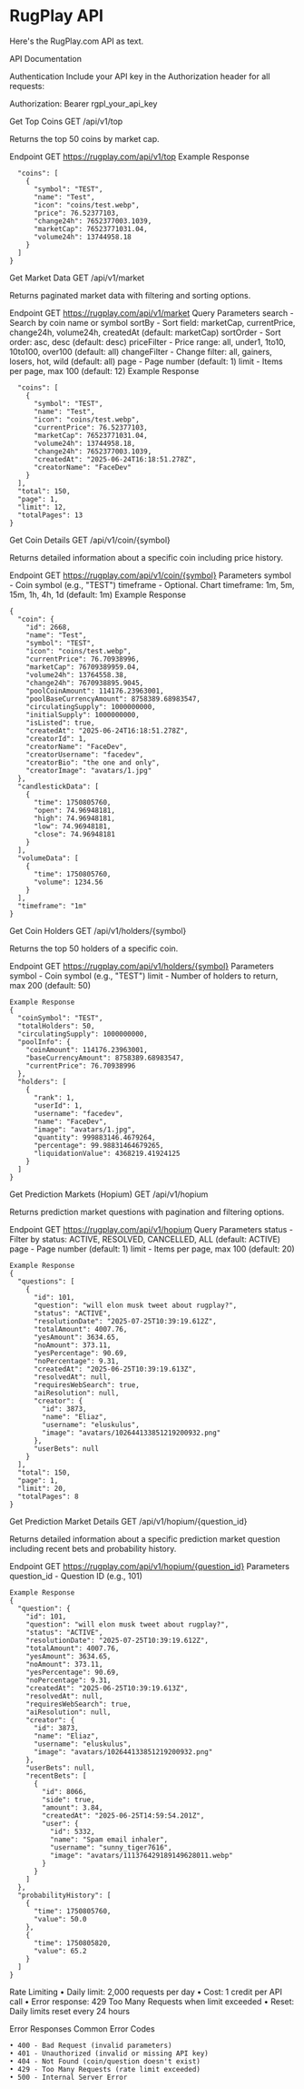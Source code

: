 # RugPlay API
Here's the RugPlay.com API as text.

API Documentation

Authentication
Include your API key in the Authorization header for all requests:

Authorization: Bearer rgpl_your_api_key

Get Top Coins
GET /api/v1/top

Returns the top 50 coins by market cap.

Endpoint
GET https://rugplay.com/api/v1/top
Example Response
```{
  "coins": [
    {
      "symbol": "TEST",
      "name": "Test",
      "icon": "coins/test.webp",
      "price": 76.52377103,
      "change24h": 7652377003.1039,
      "marketCap": 76523771031.04,
      "volume24h": 13744958.18
    }
  ]
}
```
Get Market Data
GET /api/v1/market

Returns paginated market data with filtering and sorting options.

Endpoint
GET https://rugplay.com/api/v1/market
Query Parameters
search - Search by coin name or symbol
sortBy - Sort field: marketCap, currentPrice, change24h, volume24h, createdAt (default: marketCap)
sortOrder - Sort order: asc, desc (default: desc)
priceFilter - Price range: all, under1, 1to10, 10to100, over100 (default: all)
changeFilter - Change filter: all, gainers, losers, hot, wild (default: all)
page - Page number (default: 1)
limit - Items per page, max 100 (default: 12)
Example Response
```{
  "coins": [
    {
      "symbol": "TEST",
      "name": "Test",
      "icon": "coins/test.webp",
      "currentPrice": 76.52377103,
      "marketCap": 76523771031.04,
      "volume24h": 13744958.18,
      "change24h": 7652377003.1039,
      "createdAt": "2025-06-24T16:18:51.278Z",
      "creatorName": "FaceDev"
    }
  ],
  "total": 150,
  "page": 1,
  "limit": 12,
  "totalPages": 13
}
```
Get Coin Details
GET /api/v1/coin/{symbol}

Returns detailed information about a specific coin including price history.

Endpoint
GET https://rugplay.com/api/v1/coin/{symbol}
Parameters
symbol - Coin symbol (e.g., "TEST")
timeframe - Optional. Chart timeframe: 1m, 5m, 15m, 1h, 4h, 1d (default: 1m)
Example Response
```
{
  "coin": {
    "id": 2668,
    "name": "Test",
    "symbol": "TEST",
    "icon": "coins/test.webp",
    "currentPrice": 76.70938996,
    "marketCap": 76709389959.04,
    "volume24h": 13764558.38,
    "change24h": 7670938895.9045,
    "poolCoinAmount": 114176.23963001,
    "poolBaseCurrencyAmount": 8758389.68983547,
    "circulatingSupply": 1000000000,
    "initialSupply": 1000000000,
    "isListed": true,
    "createdAt": "2025-06-24T16:18:51.278Z",
    "creatorId": 1,
    "creatorName": "FaceDev",
    "creatorUsername": "facedev",
    "creatorBio": "the one and only",
    "creatorImage": "avatars/1.jpg"
  },
  "candlestickData": [
    {
      "time": 1750805760,
      "open": 74.96948181,
      "high": 74.96948181,
      "low": 74.96948181,
      "close": 74.96948181
    }
  ],
  "volumeData": [
    {
      "time": 1750805760,
      "volume": 1234.56
    }
  ],
  "timeframe": "1m"
}
```
Get Coin Holders
GET /api/v1/holders/{symbol}

Returns the top 50 holders of a specific coin.

Endpoint
GET https://rugplay.com/api/v1/holders/{symbol}
Parameters
symbol - Coin symbol (e.g., "TEST")
limit - Number of holders to return, max 200 (default: 50)
```
Example Response
{
  "coinSymbol": "TEST",
  "totalHolders": 50,
  "circulatingSupply": 1000000000,
  "poolInfo": {
    "coinAmount": 114176.23963001,
    "baseCurrencyAmount": 8758389.68983547,
    "currentPrice": 76.70938996
  },
  "holders": [
    {
      "rank": 1,
      "userId": 1,
      "username": "facedev",
      "name": "FaceDev",
      "image": "avatars/1.jpg",
      "quantity": 999883146.4679264,
      "percentage": 99.98831464679265,
      "liquidationValue": 4368219.41924125
    }
  ]
}
```
Get Prediction Markets (Hopium)
GET /api/v1/hopium

Returns prediction market questions with pagination and filtering options.

Endpoint
GET https://rugplay.com/api/v1/hopium
Query Parameters
status - Filter by status: ACTIVE, RESOLVED, CANCELLED, ALL (default: ACTIVE)
page - Page number (default: 1)
limit - Items per page, max 100 (default: 20)
```
Example Response
{
  "questions": [
    {
      "id": 101,
      "question": "will elon musk tweet about rugplay?",
      "status": "ACTIVE",
      "resolutionDate": "2025-07-25T10:39:19.612Z",
      "totalAmount": 4007.76,
      "yesAmount": 3634.65,
      "noAmount": 373.11,
      "yesPercentage": 90.69,
      "noPercentage": 9.31,
      "createdAt": "2025-06-25T10:39:19.613Z",
      "resolvedAt": null,
      "requiresWebSearch": true,
      "aiResolution": null,
      "creator": {
        "id": 3873,
        "name": "Eliaz",
        "username": "eluskulus",
        "image": "avatars/102644133851219200932.png"
      },
      "userBets": null
    }
  ],
  "total": 150,
  "page": 1,
  "limit": 20,
  "totalPages": 8
}
```
Get Prediction Market Details
GET /api/v1/hopium/{question_id}

Returns detailed information about a specific prediction market question including recent bets and probability history.

Endpoint
GET https://rugplay.com/api/v1/hopium/{question_id}
Parameters
question_id - Question ID (e.g., 101)
```
Example Response
{
  "question": {
    "id": 101,
    "question": "will elon musk tweet about rugplay?",
    "status": "ACTIVE",
    "resolutionDate": "2025-07-25T10:39:19.612Z",
    "totalAmount": 4007.76,
    "yesAmount": 3634.65,
    "noAmount": 373.11,
    "yesPercentage": 90.69,
    "noPercentage": 9.31,
    "createdAt": "2025-06-25T10:39:19.613Z",
    "resolvedAt": null,
    "requiresWebSearch": true,
    "aiResolution": null,
    "creator": {
      "id": 3873,
      "name": "Eliaz",
      "username": "eluskulus",
      "image": "avatars/102644133851219200932.png"
    },
    "userBets": null,
    "recentBets": [
      {
        "id": 8066,
        "side": true,
        "amount": 3.84,
        "createdAt": "2025-06-25T14:59:54.201Z",
        "user": {
          "id": 5332,
          "name": "Spam email inhaler",
          "username": "sunny_tiger7616",
          "image": "avatars/111376429189149628011.webp"
        }
      }
    ]
  },
  "probabilityHistory": [
    {
      "time": 1750805760,
      "value": 50.0
    },
    {
      "time": 1750805820,
      "value": 65.2
    }
  ]
}
```
Rate Limiting
• Daily limit: 2,000 requests per day
• Cost: 1 credit per API call
• Error response: 429 Too Many Requests when limit exceeded
• Reset: Daily limits reset every 24 hours

Error Responses
Common Error Codes
```
• 400 - Bad Request (invalid parameters)
• 401 - Unauthorized (invalid or missing API key)
• 404 - Not Found (coin/question doesn't exist)
• 429 - Too Many Requests (rate limit exceeded)
• 500 - Internal Server Error
```
